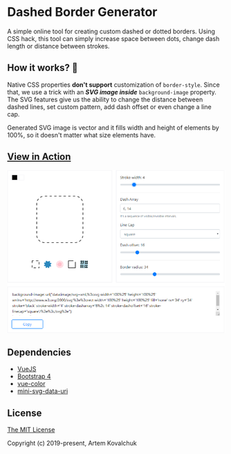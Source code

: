 # Dashed Border Generator
A simple online tool for creating custom dashed or dotted borders. Using CSS hack, this tool can simply increase space between dots, change dash length or distance between strokes.

## How it works? 🚀
Native CSS properties **don't support** customization of `border-style`. 
Since that, we use a trick with an ***SVG image inside*** `background-image` property. 
The SVG features give us the ability to change the distance between dashed lines, set custom pattern, add dash offset or even change a line cap. 

Generated SVG image is vector and it fills width and height of elements by 100%, so it doesn't matter what size elements have.

## [View in Action](http://kovart.github.io/dashed-border-generator/)
![intro](./intro.png)

## Dependencies
* [VueJS](https://github.com/vuejs/vue)
* [Bootstrap 4](https://github.com/twbs/bootstrap)
* [vue-color](https://github.com/xiaokaike/vue-color)
* [mini-svg-data-uri](https://github.com/tigt/mini-svg-data-uri)

## License
[The MIT License](http://opensource.org/licenses/MIT)

Copyright (c) 2019-present, Artem Kovalchuk
